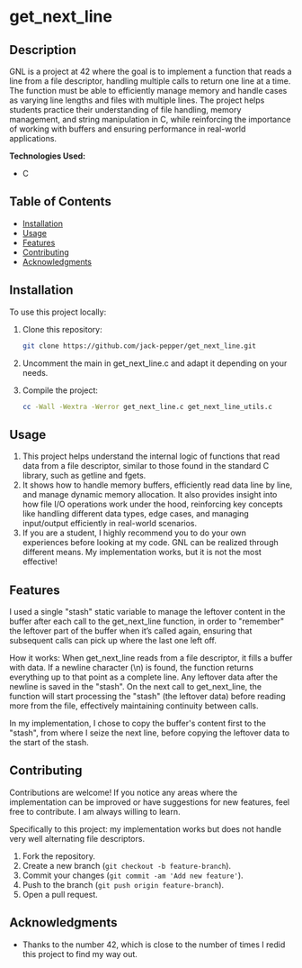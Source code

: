 # get_next_line

## Description
GNL is a project at 42 where the goal is to implement a function that reads a line from a file descriptor, handling multiple calls to return one line at a time. The function must be able to efficiently manage memory and handle cases as varying line lengths and files with multiple lines. The project helps students practice their understanding of file handling, memory management, and string manipulation in C, while reinforcing the importance of working with buffers and ensuring performance in real-world applications.

**Technologies Used:**
- C

## Table of Contents
- [Installation](#installation)
- [Usage](#usage)
- [Features](#features)
- [Contributing](#contributing)
- [Acknowledgments](#acknowledgments)

## Installation

To use this project locally:

1. Clone this repository:
   ```bash
   git clone https://github.com/jack-pepper/get_next_line.git
   ```

2. Uncomment the main in get_next_line.c and adapt it depending on your needs.

3. Compile the project:
   ```bash
   cc -Wall -Wextra -Werror get_next_line.c get_next_line_utils.c
   ```

## Usage

1. This project helps understand the internal logic of functions that read data from a file descriptor, similar to those found in the standard C library, such as getline and fgets.
2. It shows how to handle memory buffers, efficiently read data line by line, and manage dynamic memory allocation. It also provides insight into how file I/O operations work under the hood, reinforcing key concepts like handling different data types, edge cases, and managing input/output efficiently in real-world scenarios.
3. If you are a student, I highly recommend you to do your own experiences before looking at my code. GNL can be realized through different means. My implementation works, but it is not the most effective!

## Features

I used a single "stash" static variable to manage the leftover content in the buffer after each call to the get_next_line function, in order to "remember" the leftover part of the buffer when it’s called again, ensuring that subsequent calls can pick up where the last one left off.

How it works: When get_next_line reads from a file descriptor, it fills a buffer with data. If a newline character (\n) is found, the function returns everything up to that point as a complete line. Any leftover data after the newline is saved in the "stash". On the next call to get_next_line, the function will start processing the "stash" (the leftover data) before reading more from the file, effectively maintaining continuity between calls.

In my implementation, I chose to copy the buffer's content first to the "stash", from where I seize the next line, before copying the leftover data to the start of the stash.

## Contributing

Contributions are welcome! If you notice any areas where the implementation can be improved or have suggestions for new features, feel free to contribute. I am always willing to learn.

Specifically to this project: my implementation works but does not handle very well alternating file descriptors.

1. Fork the repository.
2. Create a new branch (`git checkout -b feature-branch`).
3. Commit your changes (`git commit -am 'Add new feature'`).
4. Push to the branch (`git push origin feature-branch`).
5. Open a pull request.

## Acknowledgments

- Thanks to the number 42, which is close to the number of times I redid this project to find my way out.
